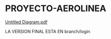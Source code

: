 # PROYECTO-AEROLINEA

[Untitled Diagram.pdf](https://github.com/facu565/PROYECTO-AEROLINEA/files/3595929/Untitled.Diagram.pdf)

LA VERSION FINAL ESTA EN branch/login

